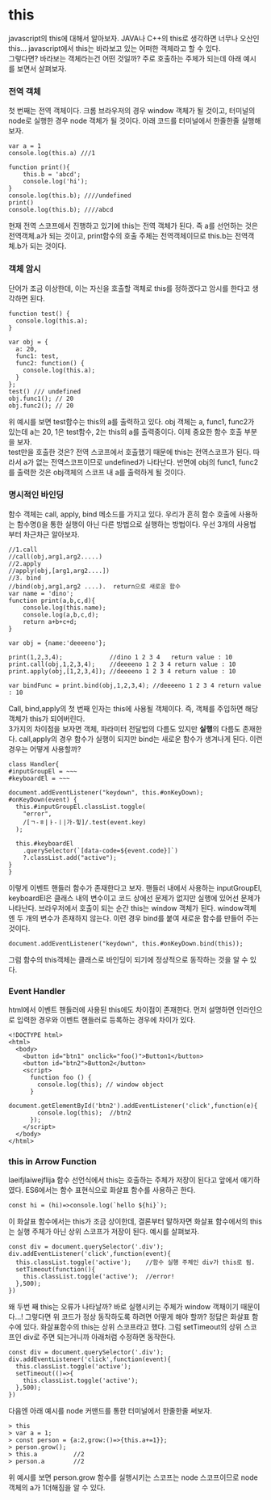 # this
javascript의 this에 대해서 알아보자. JAVA나 C++의 this로 생각하면 너무나 오산인 this… javascript에서 this는 바라보고 있는 어떠한 객체라고 할 수 있다.   
그렇다면? 바라보는 객체라는건 어떤 것일까? 주로 호출하는 주체가 되는데 아래 예시를 보면서 살펴보자. 

### 전역 객체
첫 번째는 전역 객체이다. 크롬 브라우저의 경우 window 객체가 될 것이고, 터미널의 node로 실행한 경우 node 객체가 될 것이다.  아래 코드를 터미널에서 한줄한줄 실행해보자.
```
var a = 1
console.log(this.a) ///1

function print(){
	this.b = 'abcd';
	console.log('hi');
}
console.log(this.b); ////undefined
print()
console.log(this.b); ////abcd
```
현재 전역 스코프에서 진행하고 있기에 this는 전역 객체가 된다. 즉 a를 선언하는 것은 전역객체.a가 되는 것이고, print함수의 호출 주체는 전역객체이므로 this.b는 전역객체.b가 되는 것이다.

### 객체 암시
단어가 조금 이상한데, 이는 자신을 호출할 객체로 this를 정하겠다고 암시를 한다고 생각하면 된다.
```
function test() {
  console.log(this.a);
}

var obj = {
  a: 20,
  func1: test,
  func2: function() {
    console.log(this.a);
  }
};
test() /// undefined
obj.func1(); // 20
obj.func2(); // 20
```
위 예시를 보면 test함수는 this의 a를 출력하고 있다. obj 객체는 a, func1, func2가 있는데 a는 20, 1은 test함수, 2는 this의 a를 출력중이다. 이제 중요한 함수 호출 부분을 보자.   
test만을 호출한 것은? 전역 스코프에서 호출했기 때문에 this는 전역스코프가 된다. 따라서 a가 없는 전역스코프이므로 undefined가 나타난다. 반면에 obj의 func1, func2를 출력한 것은 obj객체의 스코프 내 a를 출력하게 될 것이다.

### 명시적인 바인딩
함수 객체는 call, apply, bind 메소드를 가지고 있다. 우리가 흔히 함수 호출에 사용하는 함수명()을 통한 실행이 아닌 다른 방법으로 실행하는 방법이다.  우선 3개의 사용법 부터 차근차근 알아보자.
```
//1.call
//call(obj,arg1,arg2.....)
//2.apply
//apply(obj,[arg1,arg2....])
//3. bind
//bind(obj,arg1,arg2 ....).  return으로 새로운 함수
var name = 'dino';
function print(a,b,c,d){
	console.log(this.name);
	console.log(a,b,c,d);
	return a+b+c+d;
}

var obj = {name:'deeeeno'};

print(1,2,3,4);				//dino 1 2 3 4   return value : 10
print.call(obj,1,2,3,4);    //deeeeno 1 2 3 4 return value : 10
print.apply(obj,[1,2,3,4]); //deeeeno 1 2 3 4 return value : 10

var bindFunc = print.bind(obj,1,2,3,4); //deeeeno 1 2 3 4 return value : 10
```
Call, bind,apply의 첫 번째 인자는 this에 사용될 객체이다. 즉, 객체를 주입하면 해당 객체가 this가 되어버린다.   
3가지의 차이점을 보자면 객체, 파라미터 전달법의 다름도 있지만 **실행**의 다름도 존재한다. call,apply의 경우 함수가 실행이 되지만 bind는 새로운 함수가 생겨나게 된다. 이런 경우는 어떻게 사용할까?   
```
class Handler{
#inputGroupEl = ~~~
#keyboardEl = ~~~

document.addEventListener("keydown", this.#onKeyDown);
#onKeyDown(event) {
  this.#inputGroupEl.classList.toggle(
    "error",
    /[ㄱ-ㅎ|ㅏ-ㅣ|가-힣]/.test(event.key)
  );

  this.#keyboardEl
    .querySelector(`[data-code=${event.code}]`)
    ?.classList.add("active");
}
}
```
이렇게 이벤트 핸들러 함수가 존재한다고 보자. 핸들러 내에서 사용하는 inputGroupEl, keyboardEl은 클래스 내의 변수이고 코드 상에선 문제가 없지만 실행에 있어선 문제가 나타난다. 브라우저에서 호출이 되는 순간 this는 window 객체가 된다. window객체엔 두 개의 변수가 존재하지 않는다. 이런 경우 bind를 붙여 새로운 함수를 만들어 주는 것이다. 
```
document.addEventListener("keydown", this.#onKeyDown.bind(this));
```
그럼 함수의 this객체는 클래스로 바인딩이 되기에 정상적으로 동작하는 것을 알 수 있다. 
### Event Handler
html에서 이벤트 핸들러에 사용된 this에도 차이점이 존재한다. 먼저 설명하면 인라인으로 입력한 경우와 이벤트 핸들러로 등록하는 경우에 차이가 있다.
```
<!DOCTYPE html>
<html>
  <body>
    <button id="btn1" onclick="foo()">Button1</button>
    <button id="btn2">Button2</button>
    <script>
      function foo () {
        console.log(this); // window object
      }
      document.getElementById('btn2').addEventListener('click',function(e){
        console.log(this);  //btn2
      });
    </script>
  </body>
</html>
```

### this in Arrow Function
laeifjlaiwejflija
함수 선언식에서 this는 호출하는 주체가 저장이 된다고 앞에서 얘기하였다. ES6에서는 함수 표현식으로 화살표 함수를 사용하곤 한다.
```
const hi = (hi)=>console.log(`hello ${hi}`);
```
이 화살표 함수에서는 this가 조금 상이한데, 결론부터 말하자면 화살표 함수에서의 this는 실행 주체가 아닌 상위 스코프가 저장이 된다. 예시를 살펴보자.
```
const div = document.querySelector('.div');
div.addEventListener('click',function(event){
  this.classList.toggle('active');    //함수 실행 주체인 div가 this로 됨.
  setTimeout(function(){
    this.classList.toggle('active');  //error!
  },500);
})
```
왜 두번 째 this는 오류가 나타날까? 바로 실행시키는 주체가 window 객채이기 때문이다...! 그렇다면 위 코드가 정상 동작하도록 하려면 어떻게 해야 할까? 정답은 화살표 함수에 있다. 화살표함수의 this는 상위 스코프라고 했다. 그럼 setTimeout의 상위 스코프인 div로 주면 되는거니까 아래처럼 수정하면 동작한다.
```
const div = document.querySelector('.div');
div.addEventListener('click',function(event){
  this.classList.toggle('active');   
  setTimeout(()=>{
    this.classList.toggle('active');
  },500);
})
```
다음엔 아래 예시를 node 커맨드를 통한 터미널에서 한줄한줄 써보자.
```
> this
> var a = 1;
> const person = {a:2,grow:()=>{this.a+=1}};
> person.grow();
> this.a          //2
> person.a        //2
```
위 예시를 보면 person.grow 함수를 실행시키는 스코프는 node 스코프이므로 node객체의 a가 1더해짐을 알 수 있다.